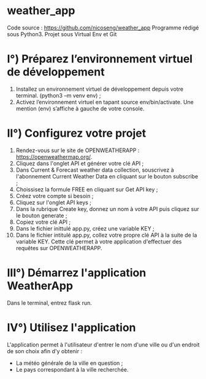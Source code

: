 # weather_app

Code source : https://github.com/nicoseng/weather_app
Programme rédigé sous Python3. Projet sous Virtual Env et Git

# I°) Préparez l’environnement virtuel de développement

1.	Installez un environnement virtuel de développement depuis votre terminal. (python3 –m venv env) ;
2.	Activez l’environnement virtuel en tapant source env/bin/activate. Une mention (env) s’affiche à gauche de votre console.

# II°) Configurez votre projet 

1.	 Rendez-vous sur le site de OPENWEATHERAPP : https://openweathermap.org/.
2.	 Cliquez dans l'onglet API et générer votre clé API ;
3.	 Dans Current & Forecast weather data collection, souscrivez à l'abonnement Current Weather Data en cliquant sur le bouton subscribe ;
4.	 Choissisez la formule FREE en cliquant sur Get API key ;
5.	 Créez votre compte si besoin ;
6.	 Cliquez sur l'onglet API keys ;
7.	 Dans la rubrique Create key, donnez un nom à votre API puis cliquez sur le bouton generate ;
8.	 Copiez votre clé API ;
9.	 Dans le fichier inittulé app.py, créez une variable KEY ;
10.	 Dans le fichier intitulé app.py, collez votre propre clé API à la suite de la variable KEY. Cette clé permet à votre application d'effectuer des requêtes sur OPENWEATHERAPP.

# III°) Démarrez l'application WeatherApp

Dans le terminal, entrez flask run.


# IV°) Utilisez l'application

L'application permet à l'utilisateur d'entrer le nom d'une ville ou d'un endroit de son choix afin d'y obtenir :

- La météo générale de la ville en question ;
- Le pays correspondant à la ville recherchée.

